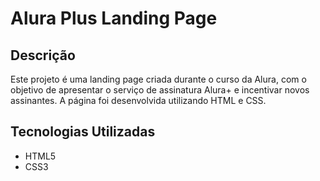 # Alura Plus Landing Page

## Descrição
Este projeto é uma landing page criada durante o curso da Alura, com o objetivo de apresentar o serviço de assinatura Alura+ e incentivar novos assinantes. A página foi desenvolvida utilizando HTML e CSS.

## Tecnologias Utilizadas
* HTML5
* CSS3

